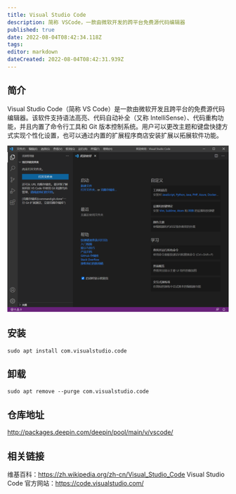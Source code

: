 ```yaml
---
title: Visual Studio Code
description: 简称 VSCode，一款由微软开发的跨平台免费源代码编辑器
published: true
date: 2022-08-04T08:42:34.118Z
tags: 
editor: markdown
dateCreated: 2022-08-04T08:42:31.939Z
---
```


## 简介
Visual Studio Code（简称 VS Code）是一款由微软开发且跨平台的免费源代码编辑器。该软件支持语法高亮、代码自动补全（又称 IntelliSense）、代码重构功能，并且内置了命令行工具和 Git 版本控制系统。用户可以更改主题和键盘快捷方式实现个性化设置，也可以通过内置的扩展程序商店安装扩展以拓展软件功能。

![microsoft_visual_studio_code_1.53.2_zh_cn.png](/microsoft_visual_studio_code_1.53.2_zh_cn.png)
## 安装
```
sudo apt install com.visualstudio.code
```

## 卸载
```
sudo apt remove --purge com.visualstudio.code
```

## 仓库地址
http://packages.deepin.com/deepin/pool/main/v/vscode/

## 相关链接
维基百科：https://zh.wikipedia.org/zh-cn/Visual_Studio_Code
Visual Studio Code 官方网站：https://code.visualstudio.com/